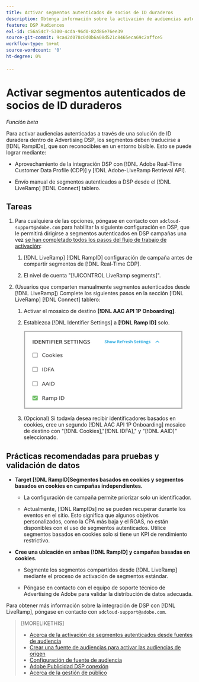 ```yaml
---
title: Activar segmentos autenticados de socios de ID duraderos
description: Obtenga información sobre la activación de audiencias autenticadas mediante una solución de ID duradera.
feature: DSP Audiences
exl-id: c56a54c7-5300-4cda-96d0-82d86e76ee39
source-git-commit: 9ca42d078c0d0b6a08d521c8465eca69c2affce5
workflow-type: tm+mt
source-wordcount: '0'
ht-degree: 0%

---
```


# Activar segmentos autenticados de socios de ID duraderos

*Función beta*

Para activar audiencias autenticadas a través de una solución de ID duradera dentro de Advertising DSP, los segmentos deben traducirse a [!DNL RampIDs], que son reconocibles en un entorno bisible. Esto se puede lograr mediante:

* Aprovechamiento de la integración DSP con [!DNL Adobe Real-Time Customer Data Profile (CDP)] y [!DNL Adobe-LiveRamp Retrieval API].

* Envío manual de segmentos autenticados a DSP desde el [!DNL LiveRamp] [!DNL Connect] tablero.

## Tareas

1. Para cualquiera de las opciones, póngase en contacto con `adcloud-support@adobe.com` para habilitar la siguiente configuración en DSP, que le permitirá dirigirse a segmentos autenticados en DSP campañas una vez [se han completado todos los pasos del flujo de trabajo de activación](source-about.md#workflow-sources):

   1. [!DNL LiveRamp] [!DNL RampID] configuración de campaña antes de compartir segmentos de [!DNL Real-Time CDP].

   1. El nivel de cuenta &quot;[!UICONTROL LiveRamp segments]&quot;.

1. (Usuarios que comparten manualmente segmentos autenticados desde [!DNL LiveRamp]) Complete los siguientes pasos en la sección [!DNL LiveRamp] [!DNL Connect] tablero:

   1. Activar el mosaico de destino **[!DNL AAC API 1P Onboarding]**.

   1. Establezca [!DNL Identifier Settings] a **[!DNL Ramp ID]** solo.

      ![Configuración de identificador](/help/dsp/assets/liveramp-tile-settings.png)

   1. (Opcional) Si todavía desea recibir identificadores basados en cookies, cree un segundo [!DNL AAC API 1P Onboarding] mosaico de destino con &quot;[!DNL Cookies],&quot;[!DNL IDFA],&quot; y &quot;[!DNL AAID]&quot; seleccionado.

## Prácticas recomendadas para pruebas y validación de datos

* **Target [!DNL RampID]Segmentos basados en cookies y segmentos basados en cookies en campañas independientes.**

   * La configuración de campaña permite priorizar solo un identificador.

   * Actualmente, [!DNL RampIDs] no se pueden recuperar durante los eventos en el sitio. Esto significa que algunos objetivos personalizados, como la CPA más baja y el ROAS, no están disponibles con el uso de segmentos autenticados. Utilice segmentos basados en cookies solo si tiene un KPI de rendimiento restrictivo.

* **Cree una ubicación en ambas [!DNL RampID] y campañas basadas en cookies.**

   * Segmente los segmentos compartidos desde [!DNL LiveRamp] mediante el proceso de activación de segmentos estándar.

   * Póngase en contacto con el equipo de soporte técnico de Advertising de Adobe para validar la distribución de datos adecuada.

Para obtener más información sobre la integración de DSP con [!DNL LiveRamp], póngase en contacto con `adcloud-support@adobe.com`.

>[!MORELIKETHIS]
>
>* [Acerca de la activación de segmentos autenticados desde fuentes de audiencia](source-about.md)
>* [Crear una fuente de audiencias para activar las audiencias de origen](source-create.md)
>* [Configuración de fuente de audiencia](source-settings.md)
>* [Adobe Publicidad DSP conexión](https://experienceleague.adobe.com/docs/experience-platform/destinations/catalog/advertising/adobe-advertising-cloud-connection.html)
>* [Acerca de la gestión de público](/help/dsp/audiences/audience-about.md)

